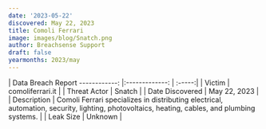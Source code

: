 ```yaml
---
date: '2023-05-22'
discovered: May 22, 2023
title: Comoli Ferrari
image: images/blog/Snatch.png
author: Breachsense Support
draft: false
yearmonths: 2023/may
---
```



| Data Breach Report
------------:     |:-------------:    | :-----:|
| Victim      | comoliferrari.it      | 
| Threat Actor      | Snatch      | 
| Date Discovered      | May 22, 2023      | 
| Description      | Comoli Ferrari specializes in distributing electrical, automation, security, lighting, photovoltaics, heating, cables, and plumbing systems.      | 
| Leak Size      | Unknown      | 

